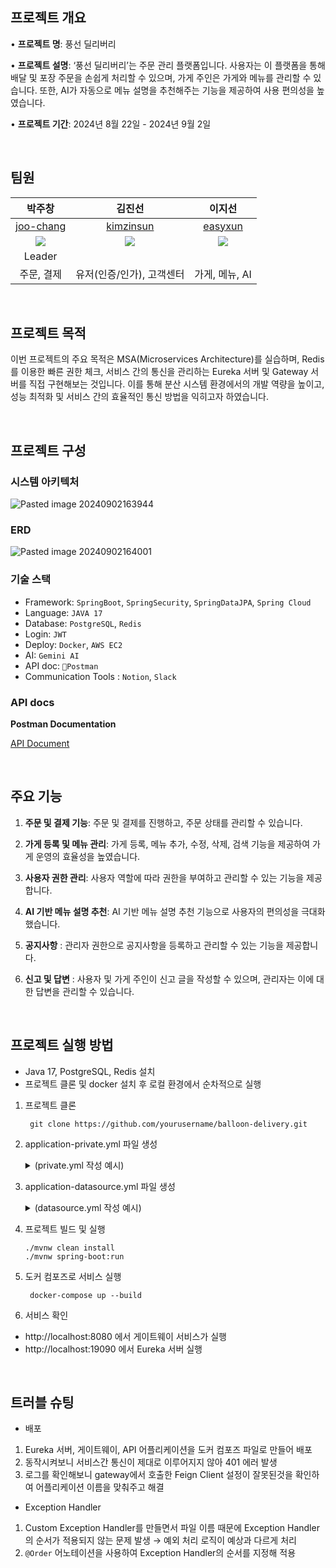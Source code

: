 ## 프로젝트 개요

• **프로젝트 명**: 풍선 딜리버리

• **프로젝트 설명**: ‘풍선 딜리버리’는 주문 관리 플랫폼입니다. 사용자는 이 플랫폼을 통해 배달 및 포장 주문을 손쉽게 처리할 수 있으며, 가게 주인은 가게와 메뉴를 관리할 수 있습니다. 또한, AI가 자동으로 메뉴 설명을 추천해주는 기능을 제공하여 사용 편의성을 높였습니다. 

• **프로젝트 기간**: 2024년 8월 22일 - 2024년 9월 2일

<br>
  
## 팀원

|박주창|김진선|이지선|
|:---:|:---:|:---:|
|[joo-chang](https://github.com/joo-chang)|[kimzinsun](https://github.com/kimzinsun)|[easyxun](https://github.com/easyxun)|
|![](https://avatars.githubusercontent.com/u/63954779?v=4")|![](https://avatars.githubusercontent.com/u/122031650?v=4")|![](https://avatars.githubusercontent.com/u/107982536?v=4)|
|Leader|||
|주문, 결제|유저(인증/인가), 고객센터|가게, 메뉴, AI|
<br>

## 프로젝트 목적 

이번 프로젝트의 주요 목적은 MSA(Microservices Architecture)를 실습하며, Redis를 이용한 빠른 권한 체크, 서비스 간의 통신을 관리하는 Eureka 서버 및 Gateway 서버를 직접 구현해보는 것입니다. 이를 통해 분산 시스템 환경에서의 개발 역량을 높이고, 성능 최적화 및 서비스 간의 효율적인 통신 방법을 익히고자 하였습니다.


<br>

## 프로젝트 구성

### 시스템 아키텍처

![Pasted image 20240902163944](https://github.com/user-attachments/assets/33d0cb1b-c8cb-4bb8-b942-8016c6962baf)



### ERD

![Pasted image 20240902164001](https://github.com/user-attachments/assets/3d792a80-cf1c-46b7-93ff-13a271a67ff2)


### 기술 스택

- Framework: `SpringBoot`, `SpringSecurity`, `SpringDataJPA`, `Spring Cloud`
- Language: `JAVA 17`
- Database: `PostgreSQL`, `Redis`
- Login: `JWT`
- Deploy: `Docker`,  `AWS EC2`
- AI: `Gemini AI`
- API doc: `Postman`
- Communication Tools : `Notion`, `Slack`

### API docs

**Postman Documentation**

[API Document](https://documenter.getpostman.com/view/37961544/2sAXjM4X9z)

<br>

## 주요 기능


1. **주문 및 결제 기능**: 주문 및 결제를 진행하고, 주문 상태를 관리할 수 있습니다.

2. **가게 등록 및 메뉴 관리**: 가게 등록, 메뉴 추가, 수정, 삭제, 검색 기능을 제공하여 가게 운영의 효율성을 높였습니다.

3. **사용자 권한 관리**: 사용자 역할에 따라 권한을 부여하고 관리할 수 있는 기능을 제공합니다.

4. **AI 기반 메뉴 설명 추천**:  AI 기반 메뉴 설명 추천 기능으로 사용자의 편의성을 극대화했습니다.

5. **공지사항** : 관리자 권한으로 공지사항을 등록하고 관리할 수 있는 기능을 제공합니다.

6. **신고 및 답변** : 사용자 및 가게 주인이 신고 글을 작성할 수 있으며, 관리자는 이에 대한 답변을 관리할 수 있습니다.

<br>

## 프로젝트 실행 방법
- Java 17, PostgreSQL, Redis 설치
- 프로젝트 클론 및 docker 설치 후 로컬 환경에서 순차적으로 실행
1. 프로젝트 클론
   ```
    git clone https://github.com/yourusername/balloon-delivery.git
   ```

2. application-private.yml 파일 생성
   <details>
   <summary>(private.yml 작성 예시)</summary>
     
   ```yaml
   jwt:
     secret: <your-jwt-secret>
     expiration: <your-expiration-time>
   ADMIN_TOKEN: <your-admin-token>
   ai:
     url: <your-ai-url>
   ```
   
3. application-datasource.yml 파일 생성
   <details>
   <summary>(datasource.yml 작성 예시)</summary>

   ```yaml
   spring:
     datasource:
        driver-class-name: org.postgresql.Driver
        url: jdbc:postgresql://<your-database-url>:<your-port>/<your-database-name>
        name: <your-username>
        password: <your-password>
   data:
     redis:
        host: <your-redis-host>
        port: <your-redis-port>
        username: <your-redis-username>
        password: <your-redis-password>
     jpa:
        hibernate:
          ddl-auto: update
        properties:
          hibernate:
            dialect: org.hibernate.dialect.PostgreSQLDialect
            format_sql: false
   ```

4. 프로젝트 빌드 및 실행
   ```
   ./mvnw clean install
   ./mvnw spring-boot:run
   ```

5. 도커 컴포즈로 서비스 실행
   ```
    docker-compose up --build
   ```

6. 서비스 확인
- http://localhost:8080 에서 게이트웨이 서비스가 실행
- http://localhost:19090 에서 Eureka 서버 실행

<br>

## 트러블 슈팅

- 배포
1. Eureka 서버, 게이트웨이, API 어플리케이션을 도커 컴포즈 파일로 만들어 배포
2. 동작시켜보니 서비스간 통신이 제대로 이루어지지 않아 401 에러 발생
3. 로그를 확인해보니 gateway에서 호출한 Feign Client 설정이 잘못된것을 확인하여 어플리케이션 이름을 맞춰주고 해결

- Exception Handler
1. Custom Exception Handler를 만들면서 파일 이름 때문에 Exception Handler의 순서가 적용되지 않는 문제 발생 → 예외 처리 로직이 예상과 다르게 처리
2. `@Order` 어노테이션을 사용하여 Exception Handler의 순서를 지정해 적용
